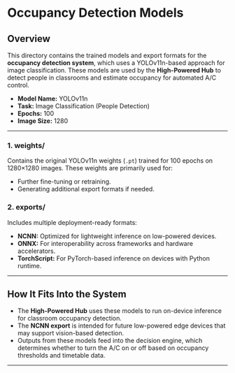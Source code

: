 # Occupancy Detection Models

## Overview
This directory contains the trained models and export formats for the **occupancy detection system**, which uses a YOLOv11n-based approach for image classification. These models are used by the **High-Powered Hub** to detect people in classrooms and estimate occupancy for automated A/C control.

- **Model Name:** YOLOv11n  
- **Task:** Image Classification (People Detection)   
- **Epochs:** 100  
- **Image Size:** 1280  

---

### **1. weights/**
Contains the original YOLOv11n weights (`.pt`) trained for 100 epochs on 1280×1280 images. These weights are primarily used for:
- Further fine-tuning or retraining.
- Generating additional export formats if needed.

### **2. exports/**
Includes multiple deployment-ready formats:
- **NCNN:** Optimized for lightweight inference on low-powered devices.
- **ONNX:** For interoperability across frameworks and hardware accelerators.
- **TorchScript:** For PyTorch-based inference on devices with Python runtime.

---

## How It Fits Into the System
- The **High-Powered Hub** uses these models to run on-device inference for classroom occupancy detection.
- The **NCNN export** is intended for future low-powered edge devices that may support vision-based detection.
- Outputs from these models feed into the decision engine, which determines whether to turn the A/C on or off based on occupancy thresholds and timetable data.

---
